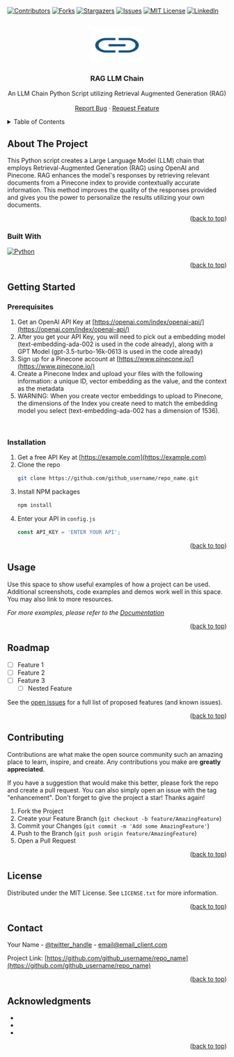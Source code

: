 <a name="readme-top"></a>

<!-- PROJECT SHIELDS -->
[![Contributors][contributors-shield]][contributors-url]
[![Forks][forks-shield]][forks-url]
[![Stargazers][stars-shield]][stars-url]
[![Issues][issues-shield]][issues-url]
[![MIT License][license-shield]][license-url]
[![LinkedIn][linkedin-shield]][linkedin-url]


<!-- PROJECT LOGO -->
<br />
<div align="center">
  <a href="https://github.com/kgarner-dev/RAG-LLM-Chain">
    <img src="images/logo.svg" alt="Logo" width="120" height="80" object-fit="cover">
  </a>

<h3 align="center">RAG LLM Chain</h3>

  <p align="center">
    An LLM Chain Python Script utilizing Retrieval Augmented Generation (RAG)
    <br />
    <br />
    <a href="https://github.com/kgarner-dev/RAG-LLM-Chain/issues/new?labels=bug&template=bug-report---.md">Report Bug</a>
    ·
    <a href="https://github.com/kgarner-dev/RAG-LLM-Chain/issues/new?labels=enhancement&template=feature-request---.md">Request Feature</a>
  </p>
</div>

<!-- TABLE OF CONTENTS -->
<details>
  <summary>Table of Contents</summary>
  <ol>
    <li>
      <a href="#about-the-project">About The Project</a>
      <ul>
        <li><a href="#built-with">Built With</a></li>
      </ul>
    </li>
    <li>
      <a href="#getting-started">Getting Started</a>
      <ul>
        <li><a href="#prerequisites">Prerequisites</a></li>
        <li><a href="#installation">Installation</a></li>
      </ul>
    </li>
    <li><a href="#usage">Usage</a></li>
    <li><a href="#roadmap">Roadmap</a></li>
    <li><a href="#contributing">Contributing</a></li>
    <li><a href="#license">License</a></li>
    <li><a href="#contact">Contact</a></li>
    <li><a href="#acknowledgments">Acknowledgments</a></li>
  </ol>
</details>



<!-- ABOUT THE PROJECT -->
## About The Project

This Python script creates a Large Language Model (LLM) chain that employs Retrieval-Augmented Generation (RAG) using OpenAI and Pinecone. RAG enhances the model's responses by retrieving relevant documents from a Pinecone index to provide contextually accurate information. This method improves the quality of the responses provided and gives you the power to personalize the results utilizing your own documents.


<p align="right">(<a href="#readme-top">back to top</a>)</p>



### Built With

[![Python][python]][python-url]

<p align="right">(<a href="#readme-top">back to top</a>)</p>



<!-- GETTING STARTED -->
## Getting Started

### Prerequisites

1. Get an OpenAI API Key at [https://openai.com/index/openai-api/](https://openai.com/index/openai-api/)
2. After you get your API Key, you will need to pick out a embedding model (text-embedding-ada-002 is used in the code already), along with a GPT Model (gpt-3.5-turbo-16k-0613 is used in the code already)
3. Sign up for a Pinecone account at [https://www.pinecone.io/](https://www.pinecone.io/)
4. Create a Pinecone Index and upload your files with the following information: a unique ID, vector embedding as the value, and the context as the metadata
5. WARNING: When you create vector embeddings to upload to Pinecone, the dimensions of the Index you create need to match the embedding model you select (text-embedding-ada-002 has a dimension of 1536).
<br />

### Installation

1. Get a free API Key at [https://example.com](https://example.com)
2. Clone the repo
   ```sh
   git clone https://github.com/github_username/repo_name.git
   ```
3. Install NPM packages
   ```sh
   npm install
   ```
4. Enter your API in `config.js`
   ```js
   const API_KEY = 'ENTER YOUR API';
   ```

<p align="right">(<a href="#readme-top">back to top</a>)</p>



<!-- USAGE EXAMPLES -->
## Usage

Use this space to show useful examples of how a project can be used. Additional screenshots, code examples and demos work well in this space. You may also link to more resources.

_For more examples, please refer to the [Documentation](https://example.com)_

<p align="right">(<a href="#readme-top">back to top</a>)</p>



<!-- ROADMAP -->
## Roadmap

- [ ] Feature 1
- [ ] Feature 2
- [ ] Feature 3
    - [ ] Nested Feature

See the [open issues](https://github.com/github_username/repo_name/issues) for a full list of proposed features (and known issues).

<p align="right">(<a href="#readme-top">back to top</a>)</p>



<!-- CONTRIBUTING -->
## Contributing

Contributions are what make the open source community such an amazing place to learn, inspire, and create. Any contributions you make are **greatly appreciated**.

If you have a suggestion that would make this better, please fork the repo and create a pull request. You can also simply open an issue with the tag "enhancement".
Don't forget to give the project a star! Thanks again!

1. Fork the Project
2. Create your Feature Branch (`git checkout -b feature/AmazingFeature`)
3. Commit your Changes (`git commit -m 'Add some AmazingFeature'`)
4. Push to the Branch (`git push origin feature/AmazingFeature`)
5. Open a Pull Request

<p align="right">(<a href="#readme-top">back to top</a>)</p>



<!-- LICENSE -->
## License

Distributed under the MIT License. See `LICENSE.txt` for more information.

<p align="right">(<a href="#readme-top">back to top</a>)</p>



<!-- CONTACT -->
## Contact

Your Name - [@twitter_handle](https://twitter.com/twitter_handle) - email@email_client.com

Project Link: [https://github.com/github_username/repo_name](https://github.com/github_username/repo_name)

<p align="right">(<a href="#readme-top">back to top</a>)</p>



<!-- ACKNOWLEDGMENTS -->
## Acknowledgments

* []()
* []()
* []()

<p align="right">(<a href="#readme-top">back to top</a>)</p>



<!-- MARKDOWN LINKS & IMAGES -->
<!-- https://www.markdownguide.org/basic-syntax/#reference-style-links -->
[contributors-shield]: https://img.shields.io/github/contributors/kgarner-dev/RAG-LLM-Chain.svg?style=for-the-badge
[contributors-url]: https://github.com/kgarner-dev/RAG-LLM-Chain/graphs/contributors
[forks-shield]: https://img.shields.io/github/forks/kgarner-dev/RAG-LLM-Chain.svg?style=for-the-badge
[forks-url]: https://github.com/kgarner-dev/RAG-LLM-Chain/network/members
[stars-shield]: https://img.shields.io/github/stars/kgarner-dev/RAG-LLM-Chain.svg?style=for-the-badge
[stars-url]: https://github.com/kgarner-dev/RAG-LLM-Chain/stargazers
[issues-shield]: https://img.shields.io/github/issues/kgarner-dev/RAG-LLM-Chain.svg?style=for-the-badge
[issues-url]: https://github.com/kgarner-dev/RAG-LLM-Chain/issues
[license-shield]: https://img.shields.io/github/license/kgarner-dev/RAG-LLM-Chain.svg?style=for-the-badge
[license-url]: https://github.com/kgarner-dev/RAG-LLM-Chain/blob/master/LICENSE.txt
[linkedin-shield]: https://img.shields.io/badge/-LinkedIn-black.svg?style=for-the-badge&logo=linkedin&colorB=555
[linkedin-url]: https://linkedin.com/in/kalebgarner/
[product-screenshot]: images/screenshot.png
[python]: https://img.shields.io/badge/python-3670A0?style=for-the-badge&logo=python&logoColor=ffdd54
[python-url]: https://www.python.org/
